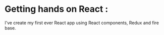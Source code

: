 # Getting hands on React :

I've create my first ever React app using React components, Redux and fire base.

